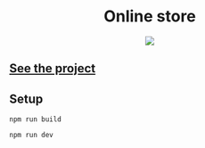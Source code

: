 <h1 align="center">Online store</h1>
<p align="center">
  <img src="https://img.shields.io/badge/made%20by-opv1-blue.svg">
</p>

## [See the project](https://opv1.github.io/online-store/)

## Setup

```
npm run build
```

```
npm run dev
```
